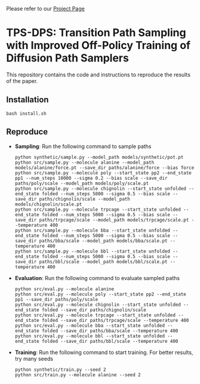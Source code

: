 Please refer to our [Project Page](https://kiyoung98.github.io/tps-dps/)

# TPS-DPS: Transition Path Sampling with Improved Off-Policy Training of Diffusion Path Samplers

This repository contains the code and instructions to reproduce the results of the paper.

## Installation
```
bash install.sh
```

## Reproduce

- **Sampling**: Run the following command to sample paths
    ```
    python synthetic/sample.py --model_path models/synthetic/pot.pt
    python src/sample.py --molecule alanine --model_path models/alanine/force.pt --save_dir paths/alanine/force --bias force
    python src/sample.py --molecule poly --start_state pp2 --end_state pp1 --num_steps 10000 --sigma 0.2 --bias scale --save_dir paths/poly/scale --model_path models/poly/scale.pt
    python src/sample.py --molecule chignolin --start_state unfolded --end_state folded --num_steps 5000 --sigma 0.5 --bias scale --save_dir paths/chignolin/scale --model_path models/chignolin/scale.pt
    python src/sample.py --molecule trpcage --start_state unfolded --end_state folded --num_steps 5000 --sigma 0.5 --bias scale --save_dir paths/trpcage/scale --model_path models/trpcage/scale.pt --temperature 400
    python src/sample.py --molecule bba --start_state unfolded --end_state folded --num_steps 5000 --sigma 0.5 --bias scale --save_dir paths/bba/scale --model_path models/bba/scale.pt --temperature 400
    python src/sample.py --molecule bbl --start_state unfolded --end_state folded --num_steps 5000 --sigma 0.5 --bias scale --save_dir paths/bbl/scale --model_path models/bbl/scale.pt --temperature 400

    ```

- **Evaluation**: Run the following command to evaluate sampled paths
    ```
    python src/eval.py --molecule alanine
    python src/eval.py --molecule poly --start_state pp2 --end_state pp1 --save_dir paths/poly/scale
    python src/eval.py --molecule chignolin --start_state unfolded --end_state folded --save_dir paths/chignolin/scale 
    python src/eval.py --molecule trpcage --start_state unfolded --end_state folded --save_dir paths/trpcage/scale --temperature 400
    python src/eval.py --molecule bba --start_state unfolded --end_state folded --save_dir paths/bba/scale --temperature 400
    python src/eval.py --molecule bbl --start_state unfolded --end_state folded --save_dir paths/bbl/scale --temperature 400
    ```

- **Training**: Run the following command to start training. For better results, try many seeds
    ```
    python synthetic/train.py --seed 2
    python src/train.py --molecule alanine --seed 2
    ```